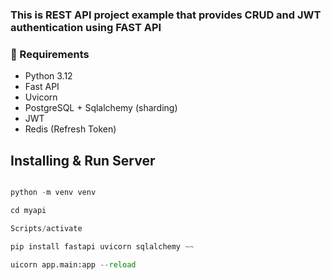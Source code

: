 ### This is REST API project example that provides CRUD and JWT authentication using FAST API


### 📌 Requirements
- Python 3.12
- Fast API
- Uvicorn
- PostgreSQL + Sqlalchemy (sharding)
- JWT
- Redis (Refresh Token)

## Installing & Run Server

```python 

python -m venv venv

cd myapi

Scripts/activate

pip install fastapi uvicorn sqlalchemy ~~  

uicorn app.main:app --reload

```


